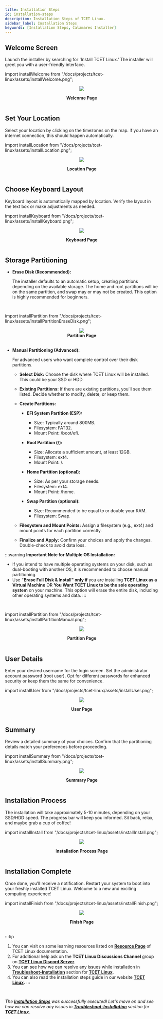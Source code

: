 ```yaml
---
title: Installation Steps
id: installation-steps
description: Installation Steps of TCET Linux.
sidebar_label: Installation Steps
keywords: [Installation Steps, Calamares Installer]
---
```


## **Welcome Screen**

   Launch the installer by searching for 'Install TCET Linux.' The installer will greet you with a user-friendly interface.

import installWelcome from "/docs/projects/tcet-linux/assets/installWelcome.png";


<center>
<img src = {installWelcome} style={{ border: "2px solid gray" }} />


<b><figcaption>Welcome Page</figcaption></b></center>
<br />

## **Set Your Location**

   Select your location by clicking on the timezones on the map. If you have an internet connection, this should happen automatically.


import installLocation from "/docs/projects/tcet-linux/assets/installLocation.png";

<center>
<img src = {installLocation} style={{ border: "2px solid gray" }} />


<b><figcaption>Location Page</figcaption></b></center>
<br />

## **Choose Keyboard Layout**

   Keyboard layout is automatically mapped by location. Verify the layout in the text box or make adjustments as needed.

import installKeyboard from "/docs/projects/tcet-linux/assets/installKeyboard.png";

<center>
<img src = {installKeyboard} style={{ border: "2px solid gray" }} />


<b><figcaption>Keyboard Page</figcaption></b></center>
<br />

## **Storage Partitioning**

   - **Erase Disk (Recommended):**
   
     The installer defaults to an automatic setup, creating partitions depending on the available storage. The home and root partitions will be on the same partition, and swap may or may not be created. This option is highly recommended for beginners.

<br />

import installPartition from "/docs/projects/tcet-linux/assets/installPartitionEraseDisk.png";

<center>
<img src = {installPartition} style={{ border: "2px solid gray" }} />
<b><figcaption>Partition Page</figcaption></b></center>
<br />


   - **Manual Partitioning (Advanced):**
   
     For advanced users who want complete control over their disk partitions.

     - **Select Disk:**
       Choose the disk where TCET Linux will be installed. This could be your SSD or HDD.

     - **Existing Partitions:**
       If there are existing partitions, you'll see them listed. Decide whether to modify, delete, or keep them.

     - **Create Partitions:**
       - **EFI System Partition (ESP):**
         - Size: Typically around 800MB.
         - Filesystem: FAT32.
         - Mount Point: /boot/efi.
         
       - **Root Partition (/):**
         - Size: Allocate a sufficient amount, at least 12GB.
         - Filesystem: ext4.
         - Mount Point: /.

       - **Home Partition (optional):**
         - Size: As per your storage needs.
         - Filesystem: ext4.
         - Mount Point: /home.
         
       - **Swap Partition (optional):**
         - Size: Recommended to be equal to or double your RAM.
         - Filesystem: Swap.
         

     - **Filesystem and Mount Points:**
       Assign a filesystem (e.g., ext4) and mount points for each partition correctly.

     - **Finalize and Apply:**
       Confirm your choices and apply the changes. Double-check to avoid data loss. 

:::warning
**Important Note for Multiple OS Installation:**
- If you intend to have multiple operating systems on your disk, such as dual-booting with another OS, it is recommended to choose manual partitioning.
- Use **"Erase Full Disk & Install" only if** you are installing **TCET Linux as a Virtual Machine** OR **You Want TCET Linux to be the sole operating system** on your machine. This option will erase the entire disk, including other operating systems and data.
:::

<br />

import installPartition from "/docs/projects/tcet-linux/assets/installPartitionManual.png";

<center>
<img src = {installPartition} style={{ border: "2px solid gray" }} />


<b><figcaption>Partition Page</figcaption></b></center>
<br />

## **User Details**

   Enter your desired username for the login screen. Set the administrator account password (root user). Opt for different passwords for enhanced security or keep them the same for convenience.

import installUser from "/docs/projects/tcet-linux/assets/installUser.png";

<center>
<img src = {installUser} style={{ border: "2px solid gray" }} />


<b><figcaption>User Page</figcaption></b></center>
<br />

## **Summary**

   Review a detailed summary of your choices. Confirm that the partitioning details match your preferences before proceeding.

import installSummary from "/docs/projects/tcet-linux/assets/installSummary.png";

<center>
<img src = {installSummary} style={{ border: "2px solid gray" }} />


<b><figcaption>Summary Page</figcaption></b></center>
<br />

## **Installation Process**

   The installation will take approximately 5-10 minutes, depending on your SSD/HDD speed. The progress bar will keep you informed. Sit back, relax, and maybe grab a cup of coffee!

import installInstall from "/docs/projects/tcet-linux/assets/installInstall.png";

<center>
<img src = {installInstall} style={{ border: "2px solid gray" }} />


<b><figcaption>Installation Process Page</figcaption></b></center>
<br />

## **Installation Complete**

   Once done, you'll receive a notification. Restart your system to boot into your freshly installed TCET Linux. Welcome to a new and exciting computing experience!

import installFinish from "/docs/projects/tcet-linux/assets/installFinish.png";

<center>
<img src = {installFinish} style={{ border: "2px solid gray" }} />


<b><figcaption>Finish Page</figcaption></b></center>
<br />

:::tip
1. You can visit on some learning resources listed on **[Resource Page](/docs/projects/tcet-linux/resources.md)** of TCET Linux documentation.
2. For additional help ask on the **TCET Linux Discussions Channel** group on **[TCET Linux Discord Server](https://discord.gg/r7ZhAREg2M)**.
3. You can see how we can resolve any issues while installation in [**Troubleshoot-Installation**](troubleshoot-installation) section for **[TCET Linux](https://linux.tcetmumbai.in/).**
4. You can also read the installation steps guide in our website **[TCET Linux](https://linux.tcetmumbai.in/#installation).**
:::
<br />

_The [**Installation Steps**](installation-steps) was successfully executed! Let's move on and see how we can resolve any issues in [**Troubleshoot-Installation**](troubleshoot-installation) section for **[TCET Linux](https://linux.tcetmumbai.in/)**._
